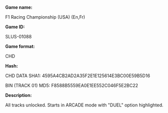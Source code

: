 **Game name:**

F1 Racing Championship (USA) (En,Fr)

**Game ID:**

SLUS-01088

**Game format:**

CHD

**Hash:**

CHD DATA SHA1: 4595A4CB2AD2A35F2E1E125614E3BC00E59B5D16

BIN (TRACK 01) MD5: F8588B5559EA0E1EE552C046F5E2BC22

**Description:**

All tracks unlocked. Starts in ARCADE mode with "DUEL" option highlighted.